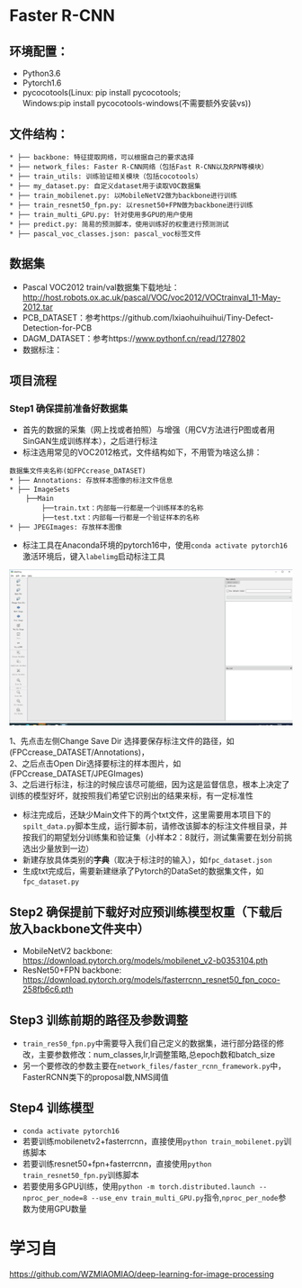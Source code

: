 # Faster R-CNN
## 环境配置：
* Python3.6
* Pytorch1.6
* pycocotools(Linux: pip install pycocotools;   
  Windows:pip install pycocotools-windows(不需要额外安装vs))

## 文件结构：
```
* ├── backbone: 特征提取网络，可以根据自己的要求选择
* ├── network_files: Faster R-CNN网络（包括Fast R-CNN以及RPN等模块）
* ├── train_utils: 训练验证相关模块（包括cocotools）
* ├── my_dataset.py: 自定义dataset用于读取VOC数据集
* ├── train_mobilenet.py: 以MobileNetV2做为backbone进行训练
* ├── train_resnet50_fpn.py: 以resnet50+FPN做为backbone进行训练
* ├── train_multi_GPU.py: 针对使用多GPU的用户使用
* ├── predict.py: 简易的预测脚本，使用训练好的权重进行预测测试
* ├── pascal_voc_classes.json: pascal_voc标签文件
```

## 数据集
* Pascal VOC2012 train/val数据集下载地址：http://host.robots.ox.ac.uk/pascal/VOC/voc2012/VOCtrainval_11-May-2012.tar
* PCB_DATASET：参考https://github.com/Ixiaohuihuihui/Tiny-Defect-Detection-for-PCB
* DAGM_DATASET：参考https://www.pythonf.cn/read/127802
* 数据标注：


## 项目流程

### Step1 确保提前准备好数据集
* 首先的数据的采集（网上找或者拍照）与增强（用CV方法进行P图或者用SinGAN生成训练样本），之后进行标注
* 标注选用常见的VOC2012格式，文件结构如下，不用管为啥这么排：  
```
数据集文件夹名称(如FPCcrease_DATASET)
* ├── Annotations: 存放样本图像的标注文件信息
* ├── ImageSets
    ├──Main 
        ├──train.txt：内部每一行都是一个训练样本的名称
        ├──test.txt：内部每一行都是一个验证样本的名称
* ├── JPEGImages: 存放样本图像
```  
* 标注工具在Anaconda环境的pytorch16中，使用`conda activate pytorch16`激活环境后，键入`labelimg`启动标注工具

![](image/labelimg初始化界面.png)

1、先点击左侧Change Save Dir 选择要保存标注文件的路径，如(FPCcrease_DATASET/Annotations)，  
2、之后点击Open Dir选择要标注的样本图片，如(FPCcrease_DATASET/JPEGImages)  
3、之后进行标注，标注的时候应该尽可能细，因为这是监督信息，根本上决定了训练的模型好坏，就按照我们希望它识别出的结果来标，有一定标准性  

* 标注完成后，还缺少Main文件下的两个txt文件，这里需要用本项目下的`spilt_data.py`脚本生成，运行脚本前，请修改该脚本的标注文件根目录，并按我们的期望划分训练集和验证集（小样本2：8就行，测试集需要在划分前挑选出少量放到一边）
* 新建存放具体类别的**字典**（取决于标注时的输入），如`fpc_dataset.json`
* 生成txt完成后，需要新建继承了Pytorch的DataSet的数据集文件，如`fpc_dataset.py`

## Step2 确保提前下载好对应预训练模型权重（下载后放入backbone文件夹中）
* MobileNetV2 backbone: https://download.pytorch.org/models/mobilenet_v2-b0353104.pth
* ResNet50+FPN backbone: https://download.pytorch.org/models/fasterrcnn_resnet50_fpn_coco-258fb6c6.pth

## Step3 训练前期的路径及参数调整
* `train_res50_fpn.py`中需要导入我们自己定义的数据集，进行部分路径的修改，主要参数修改：num_classes,lr,lr调整策略,总epoch数和batch_size  
* 另一个要修改的参数主要在`network_files/faster_rcnn_framework.py`中，FasterRCNN类下的proposal数,NMS阈值

## Step4 训练模型
* `conda activate pytorch16`
* 若要训练mobilenetv2+fasterrcnn，直接使用`python train_mobilenet.py`训练脚本
* 若要训练resnet50+fpn+fasterrcnn，直接使用`python train_resnet50_fpn.py`训练脚本
* 若要使用多GPU训练，使用```python -m torch.distributed.launch --nproc_per_node=8 --use_env train_multi_GPU.py```指令,```nproc_per_node```参数为使用GPU数量

# 学习自
https://github.com/WZMIAOMIAO/deep-learning-for-image-processing